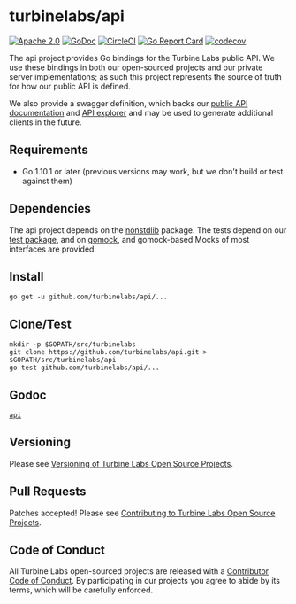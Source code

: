 
[//]: # ( Copyright 2018 Turbine Labs, Inc.                                   )
[//]: # ( you may not use this file except in compliance with the License.    )
[//]: # ( You may obtain a copy of the License at                             )
[//]: # (                                                                     )
[//]: # (     http://www.apache.org/licenses/LICENSE-2.0                      )
[//]: # (                                                                     )
[//]: # ( Unless required by applicable law or agreed to in writing, software )
[//]: # ( distributed under the License is distributed on an "AS IS" BASIS,   )
[//]: # ( WITHOUT WARRANTIES OR CONDITIONS OF ANY KIND, either express or     )
[//]: # ( implied. See the License for the specific language governing        )
[//]: # ( permissions and limitations under the License.                      )

# turbinelabs/api

[![Apache 2.0](https://img.shields.io/badge/license-apache%202.0-blue.svg)](LICENSE)
[![GoDoc](https://godoc.org/github.com/turbinelabs/api?status.svg)](https://godoc.org/github.com/turbinelabs/api)
[![CircleCI](https://circleci.com/gh/turbinelabs/api.svg?style=shield)](https://circleci.com/gh/turbinelabs/api)
[![Go Report Card](https://goreportcard.com/badge/github.com/turbinelabs/api)](https://goreportcard.com/report/github.com/turbinelabs/api)
[![codecov](https://codecov.io/gh/turbinelabs/api/branch/master/graph/badge.svg)](https://codecov.io/gh/turbinelabs/api)

The api project provides Go bindings for the Turbine Labs public API. We use
these bindings in both our open-sourced projects and our private server
implementations; as such this project represents the source of truth for how
our public API is defined.

We also provide a swagger definition, which backs our
[public API documentation](https://docs.turbinelabs.io/docs/versions/1.0/) and
[API explorer](https://docs.turbinelabs.io/api-explorer/turbine-labs/versions/1.0/)
and may be used to generate additional clients in the future.

## Requirements

- Go 1.10.1 or later (previous versions may work, but we don't build or test against them)

## Dependencies

The api project depends on the
[nonstdlib](https://github.com/turbinelabs/nonstdlib) package. The tests depend
on our [test package](https://github.com/turbinelabs/test), and on
[gomock](https://github.com/golang/mock), and gomock-based Mocks of
most interfaces are provided.

## Install

```
go get -u github.com/turbinelabs/api/...
```

## Clone/Test

```
mkdir -p $GOPATH/src/turbinelabs
git clone https://github.com/turbinelabs/api.git > $GOPATH/src/turbinelabs/api
go test github.com/turbinelabs/api/...
```

## Godoc

[`api`](https://godoc.org/github.com/turbinelabs/api)

## Versioning

Please see [Versioning of Turbine Labs Open Source Projects](http://github.com/turbinelabs/developer/blob/master/README.md#versioning).

## Pull Requests

Patches accepted! Please see
[Contributing to Turbine Labs Open Source Projects](http://github.com/turbinelabs/developer/blob/master/README.md#contributing).

## Code of Conduct

All Turbine Labs open-sourced projects are released with a
[Contributor Code of Conduct](CODE_OF_CONDUCT.md). By participating in our
projects you agree to abide by its terms, which will be carefully enforced.
